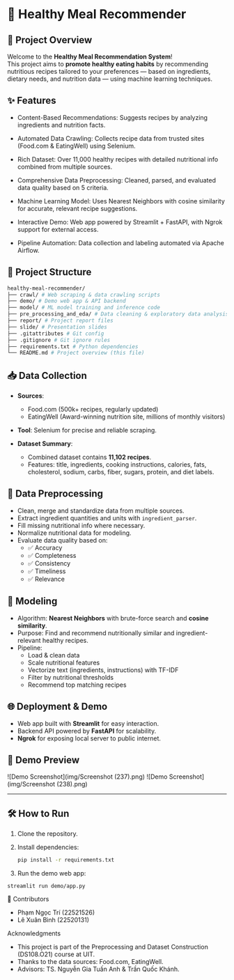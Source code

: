 # 🥗 Healthy Meal Recommender



## 🚀 Project Overview

Welcome to the **Healthy Meal Recommendation System**!  
This project aims to **promote healthy eating habits** by recommending nutritious recipes tailored to your preferences — based on ingredients, dietary needs, and nutrition data — using machine learning techniques.  

## ✨ Features

- Content-Based Recommendations: Suggests recipes by analyzing ingredients and nutrition facts.

- Automated Data Crawling: Collects recipe data from trusted sites (Food.com & EatingWell) using Selenium.

- Rich Dataset: Over 11,000 healthy recipes with detailed nutritional info combined from multiple sources.

- Comprehensive Data Preprocessing: Cleaned, parsed, and evaluated data quality based on 5 criteria.

- Machine Learning Model: Uses Nearest Neighbors with cosine similarity for accurate, relevant recipe suggestions.

- Interactive Demo: Web app powered by Streamlit + FastAPI, with Ngrok support for external access.

- Pipeline Automation: Data collection and labeling automated via Apache Airflow.

## 📁 Project Structure
```bash
healthy-meal-recommender/
├── crawl/ # Web scraping & data crawling scripts
├── demo/ # Demo web app & API backend
├── model/ # ML model training and inference code
├── pre_processing_and_eda/ # Data cleaning & exploratory data analysis
├── report/ # Project report files
├── slide/ # Presentation slides
├── .gitattributes # Git config
├── .gitignore # Git ignore rules
├── requirements.txt # Python dependencies
└── README.md # Project overview (this file)
```

## 📥 Data Collection

- **Sources**:  
  - Food.com (500k+ recipes, regularly updated)  
  - EatingWell (Award-winning nutrition site, millions of monthly visitors)  

- **Tool**: Selenium for precise and reliable scraping.

- **Dataset Summary**:  
  - Combined dataset contains **11,102 recipes**.  
  - Features: title, ingredients, cooking instructions, calories, fats, cholesterol, sodium, carbs, fiber, sugars, protein, and diet labels.

## 🧹 Data Preprocessing

- Clean, merge and standardize data from multiple sources.  
- Extract ingredient quantities and units with `ingredient_parser`.  
- Fill missing nutritional info where necessary.  
- Normalize nutritional data for modeling.  
- Evaluate data quality based on:  
  - ✅ Accuracy  
  - ✅ Completeness  
  - ✅ Consistency  
  - ✅ Timeliness  
  - ✅ Relevance  

## 🤖 Modeling

- Algorithm: **Nearest Neighbors** with brute-force search and **cosine similarity**.  
- Purpose: Find and recommend nutritionally similar and ingredient-relevant healthy recipes.  
- Pipeline:  
  - Load & clean data  
  - Scale nutritional features  
  - Vectorize text (ingredients, instructions) with TF-IDF  
  - Filter by nutritional thresholds  
  - Recommend top matching recipes  

## 🌐 Deployment & Demo

- Web app built with **Streamlit** for easy interaction.  
- Backend API powered by **FastAPI** for scalability.  
- **Ngrok** for exposing local server to public internet.
  
## 📸 Demo Preview

![Demo Screenshot](img/Screenshot (237).png)
![Demo Screenshot](img/Screenshot (238).png)


---

## 🛠 How to Run

1. Clone the repository.

2. Install dependencies:

   ```bash
   pip install -r requirements.txt
   ```
   
3. Run the demo web app:
```
streamlit run demo/app.py
```

👥 Contributors
- Phạm Ngọc Trí (22521526)
- Lê Xuân Bình (22520131)

Acknowledgments
- This project is part of the Preprocessing and Dataset Construction (DS108.O21) course at UIT.
- Thanks to the data sources: Food.com, EatingWell.
- Advisors: TS. Nguyễn Gia Tuấn Anh & Trần Quốc Khánh.
